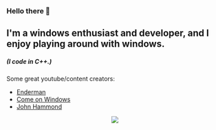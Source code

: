 ### Hello there 👋

## I'm a windows enthusiast and developer, and I enjoy playing around with windows.

##### (I code in C++.)


Some great youtube/content creators:
* [Enderman](https://www.malwarewatch.org/)
* [Come on Windows](https://www.youtube.com/@ComeonWindows)
* [John Hammond](https://www.youtube.com/@_JohnHammond)

<p align="center">
  <a href="https://github.com/Irwys">
    <img src="https://komarev.com/ghpvc/?username=Irwys&color=blue&style=flat)" />
  </a>
</p>
